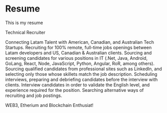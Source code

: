 # Resume
This is my resume

Technical Recruiter

Connecting Latam Talent with American, Canadian, and Australian Tech Startups.
Recruiting for 100% remote, full-time jobs openings between Latam developers and US, Canadian & Australian clients.
Sourcing and screening candidates for various positions in IT (.Net, Java, Android, GoLang, React, Node, JavaScript, Python, Angular, RoR, among others).
Sourcing qualified candidates from professional sites such as LinkedIn, and selecting only those whose skillets match the job description.
Scheduling interviews, preparing and debriefing candidates before the interview with clients.
Interview candidates in order to validate the English level, and experience required for the position.
Searching alternative ways of recruiting and job postings.

WEB3, Etherium and Blockchain Enthusiat!
